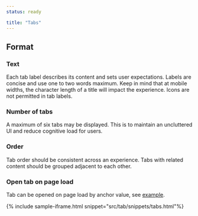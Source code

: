 ```yaml
---
status: ready

title: "Tabs"
---
```


## Format

### Text
Each tab label describes its content and sets user expectations. Labels are concise and use one to two words maximum. Keep in mind that at mobile widths, the character length of a title will impact the experience. Icons are not permitted in tab labels.

### Number of tabs
A maximum of six tabs may be displayed. This is to maintain an uncluttered UI and reduce cognitive load for users.

### Order
Tab order should be consistent across an experience. Tabs with related content should be grouped adjacent to each other.

### Open tab on page load
Tab can be opened on page load by anchor value, see <a href="/ltu-components/src/tab/snippets/tabs.html#tab2trigger" target="_blank">example</a>.

{% include sample-iframe.html snippet="src/tab/snippets/tabs.html"%}

